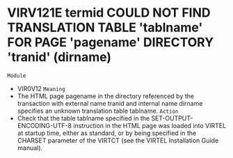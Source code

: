 # VIRV121E termid COULD NOT FIND TRANSLATION TABLE 'tablname' FOR PAGE 'pagename' DIRECTORY 'tranid' (dirname)
`Module`
- VIR0V12
`Meaning`
- The HTML page pagename in the directory referenced by the transaction with external name tranid and internal name dirname specifies an unknown translation table tablname.
`Action`
- Check that the table tablname specified in the SET-OUTPUT-ENCODING-UTF-8 instruction in the HTML page was loaded into VIRTEL at startup time, either as standard, or by being specified in the CHARSET parameter of the VIRTCT (see the VIRTEL Installation Guide manual).
